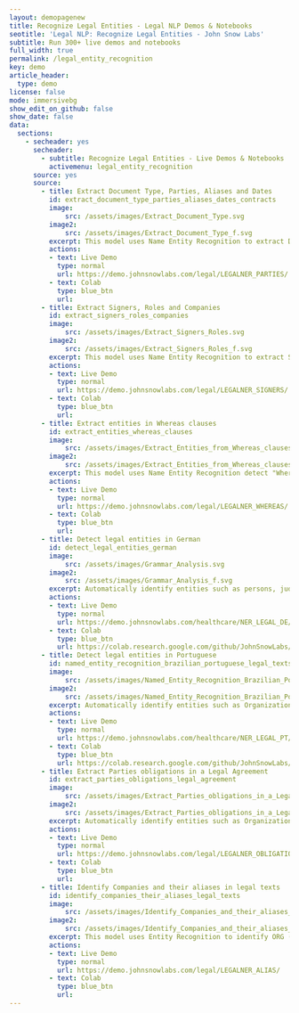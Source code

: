 ```yaml
---
layout: demopagenew
title: Recognize Legal Entities - Legal NLP Demos & Notebooks
seotitle: 'Legal NLP: Recognize Legal Entities - John Snow Labs'
subtitle: Run 300+ live demos and notebooks
full_width: true
permalink: /legal_entity_recognition
key: demo
article_header:
  type: demo
license: false
mode: immersivebg
show_edit_on_github: false
show_date: false
data:
  sections:  
    - secheader: yes
      secheader:
        - subtitle: Recognize Legal Entities - Live Demos & Notebooks
          activemenu: legal_entity_recognition
      source: yes
      source:
        - title: Extract Document Type, Parties, Aliases and Dates 
          id: extract_document_type_parties_aliases_dates_contracts    
          image: 
              src: /assets/images/Extract_Document_Type.svg
          image2: 
              src: /assets/images/Extract_Document_Type_f.svg
          excerpt: This model uses Name Entity Recognition to extract DOC (Document Type), PARTY (An Entity signing a contract), ALIAS (the way a company is named later on in the document) and EFFDATE (Effective Date of the contract).
          actions:
          - text: Live Demo
            type: normal
            url: https://demo.johnsnowlabs.com/legal/LEGALNER_PARTIES/
          - text: Colab
            type: blue_btn
            url: 
        - title: Extract Signers, Roles and Companies  
          id: extract_signers_roles_companies     
          image: 
              src: /assets/images/Extract_Signers_Roles.svg
          image2: 
              src: /assets/images/Extract_Signers_Roles_f.svg
          excerpt: This model uses Name Entity Recognition to extract SIGNING_PERSON (People signing a document), SIGNING_TITLE (the roles of those people in the company) and PARTY (Organizations).
          actions:
          - text: Live Demo
            type: normal
            url: https://demo.johnsnowlabs.com/legal/LEGALNER_SIGNERS/
          - text: Colab
            type: blue_btn
            url:        
        - title: Extract entities in Whereas clauses 
          id: extract_entities_whereas_clauses      
          image: 
              src: /assets/images/Extract_Entities_from_Whereas_clauses.svg
          image2: 
              src: /assets/images/Extract_Entities_from_Whereas_clauses_f.svg
          excerpt: This model uses Name Entity Recognition detect "Whereas" clauses and extract, from them, the SUBJECT, the ACTION and the OBJECT.
          actions:
          - text: Live Demo
            type: normal
            url: https://demo.johnsnowlabs.com/legal/LEGALNER_WHEREAS/
          - text: Colab
            type: blue_btn
            url:
        - title: Detect legal entities in German
          id: detect_legal_entities_german
          image: 
              src: /assets/images/Grammar_Analysis.svg
          image2: 
              src: /assets/images/Grammar_Analysis_f.svg
          excerpt: Automatically identify entities such as persons, judges, lawyers, countries, cities, landscapes, organizations, courts, trademark laws, contracts, etc. in German legal text.
          actions:
          - text: Live Demo
            type: normal
            url: https://demo.johnsnowlabs.com/healthcare/NER_LEGAL_DE/
          - text: Colab
            type: blue_btn
            url: https://colab.research.google.com/github/JohnSnowLabs/spark-nlp-workshop/blob/master/tutorials/streamlit_notebooks/healthcare/NER_LEGAL_DE.ipynb
        - title: Detect legal entities in Portuguese
          id: named_entity_recognition_brazilian_portuguese_legal_texts  
          image: 
              src: /assets/images/Named_Entity_Recognition_Brazilian_Portuguese_Legal_Texts.svg
          image2: 
              src: /assets/images/Named_Entity_Recognition_Brazilian_Portuguese_Legal_Texts_f.svg
          excerpt: Automatically identify entities such as Organization, Jurisprudence, Legislation, Person, Location, and Time, etc. in (Brazilian) Portuguese legal text. 
          actions:
          - text: Live Demo
            type: normal
            url: https://demo.johnsnowlabs.com/healthcare/NER_LEGAL_PT/
          - text: Colab
            type: blue_btn
            url: https://colab.research.google.com/github/JohnSnowLabs/spark-nlp-workshop/blob/master/tutorials/streamlit_notebooks/healthcare/NER_LEGAL_PT.ipynb
        - title: Extract Parties obligations in a Legal Agreement 
          id: extract_parties_obligations_legal_agreement   
          image: 
              src: /assets/images/Extract_Parties_obligations_in_a_Legal_Agreement.svg
          image2: 
              src: /assets/images/Extract_Parties_obligations_in_a_Legal_Agreement_f.svg
          excerpt: Automatically identify entities such as Organization, Jurisprudence, Legislation, Person, Location, and Time, etc. in (Brazilian) Portuguese legal text. 
          actions:
          - text: Live Demo
            type: normal
            url: https://demo.johnsnowlabs.com/legal/LEGALNER_OBLIGATIONS/
          - text: Colab
            type: blue_btn
            url: 
        - title: Identify Companies and their aliases in legal texts
          id: identify_companies_their_aliases_legal_texts        
          image: 
              src: /assets/images/Identify_Companies_and_their_aliases_in_legal_texts.svg
          image2: 
              src: /assets/images/Identify_Companies_and_their_aliases_in_legal_texts_f.svg
          excerpt: This model uses Entity Recognition to identify ORG (Companies), their ALIAS (other names the company uses in the contract/agreement) and company PRODUCTS.
          actions:
          - text: Live Demo
            type: normal
            url: https://demo.johnsnowlabs.com/legal/LEGALNER_ALIAS/
          - text: Colab
            type: blue_btn
            url:
---
```

